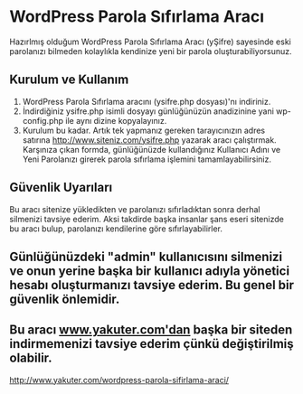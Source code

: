 WordPress Parola Sıfırlama Aracı
================================

Hazırlmış olduğum WordPress Parola Sıfırlama Aracı (yŞifre) sayesinde eski parolanızı bilmeden kolaylıkla kendinize yeni bir parola oluşturabiliyorsunuz.

## Kurulum ve Kullanım
1. WordPress Parola Sıfırlama aracını (ysifre.php dosyası)'nı indiriniz.
2. İndirdiğiniz ysifre.php isimli dosyayı günlüğünüzün anadizinine yani wp-config.php ile aynı dizine kopyalayınız.
3. Kurulum bu kadar. Artık tek yapmanız gereken tarayıcınızın adres satırına http://www.siteniz.com/ysifre.php yazarak aracı çalıştırmak. Karşınıza çıkan formda, günlüğünüzde kullandığınız Kullanıcı Adını ve Yeni Parolanızı girerek parola sıfırlama işlemini tamamlayabilirsiniz.

## Güvenlik Uyarıları
Bu aracı sitenize yükledikten ve parolanızı sıfırladıktan sonra derhal silmenizi tavsiye ederim. Aksi takdirde başka insanlar şans eseri sitenizde bu aracı bulup, parolanızı kendilerine göre sıfırlayabilirler.

## Günlüğünüzdeki "admin" kullanıcısını silmenizi ve onun yerine başka bir kullanıcı adıyla yönetici hesabı oluşturmanızı tavsiye ederim. Bu genel bir güvenlik önlemidir.

## Bu aracı www.yakuter.com'dan başka bir siteden indirmemenizi tavsiye ederim çünkü değiştirilmiş olabilir.

http://www.yakuter.com/wordpress-parola-sifirlama-araci/
